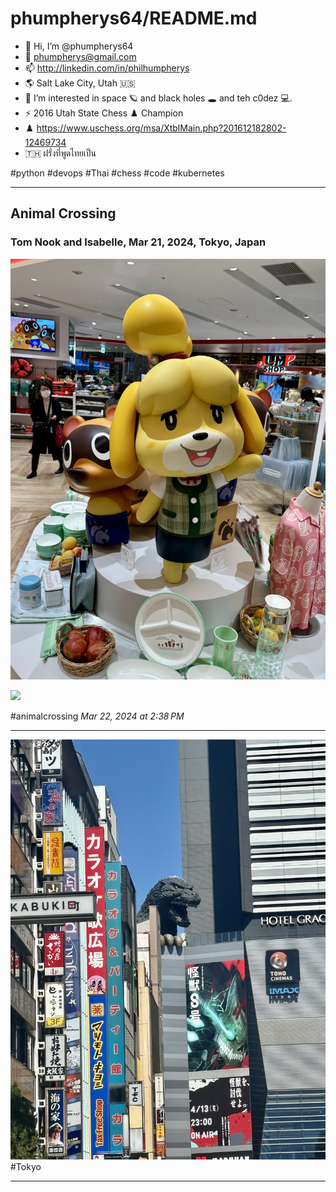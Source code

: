 # phumpherys64/README.md

- 👋 Hi, I’m @phumpherys64
- 📧 phumpherys@gmail.com
- 📫 http://linkedin.com/in/philhumpherys
- 🌎 Salt Lake City, Utah 🇺🇸
- 👀 I’m interested in space 🪐 and black holes 🕳️ and teh c0dez 💻.
- ⚡ 2016 Utah State Chess ♟️ Champion
- ♟️ https://www.uschess.org/msa/XtblMain.php?201612182802-12469734
- 🇹🇭 ฝรั่งที่พูดไทยเป็น

#python
#devops
#Thai
#chess
#code
#kubernetes
- - -
## Animal Crossing
### Tom Nook and Isabelle, Mar 21, 2024, Tokyo, Japan 
![](IMG_1960.jpeg)

![](IMG_1964.jpeg)

#animalcrossing
*Mar 22, 2024 at 2:38 PM*
- - -

![](IMG_1982.jpeg)
#Tokyo 
- - -
